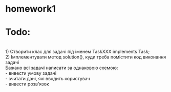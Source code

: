 # homework1

<h1>Todo:</h1> <br>
1) Створити клас для задачі під іменем TaskXXX implements Task;  <br>
2) Імплементувати метод solution(), куди треба помістити код виконання задачі  <br>
    Бажано всі задачі написати за однаковою схемою:  <br>
    - вивести умову задачі  <br>
    - зчитати дані, які вводить користувач  <br>
    - вивести розв'язок  <br>
